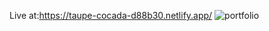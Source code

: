 Live at:https://taupe-cocada-d88b30.netlify.app/
![portfolio](https://user-images.githubusercontent.com/98936216/189681908-16d198f5-1e35-44df-9afe-bcae4a13d918.png)
